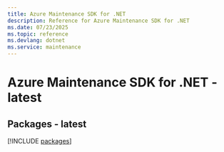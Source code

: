```yaml
---
title: Azure Maintenance SDK for .NET
description: Reference for Azure Maintenance SDK for .NET
ms.date: 07/23/2025
ms.topic: reference
ms.devlang: dotnet
ms.service: maintenance
---
```

# Azure Maintenance SDK for .NET - latest
## Packages - latest
[!INCLUDE [packages](maintenance-index.md)]